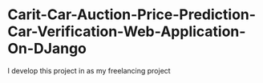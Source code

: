 # Carit-Car-Auction-Price-Prediction-Car-Verification-Web-Application-On-DJango
I develop this project in as my freelancing project

